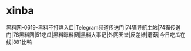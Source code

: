 # xinba
黑料网-0619-黑料不打烊入口|Telegram频道传送门|74猫导航主站|74猫传送门|78黑料网|51吃瓜|黑料曝料网|黑料大事记|外网天堂|反差婊|蘑菇|今日吃瓜在线|881比鸭
